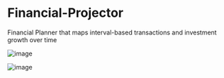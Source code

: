 # Financial-Projector
Financial Planner that maps interval-based transactions and investment growth over time

![image](https://user-images.githubusercontent.com/29134239/148457712-a3db5c3f-978f-4285-a4f2-556c7fb33941.png)

![image](https://user-images.githubusercontent.com/29134239/148457873-cb0782d0-a29a-4e3e-adc9-e9b7f4010181.png)
